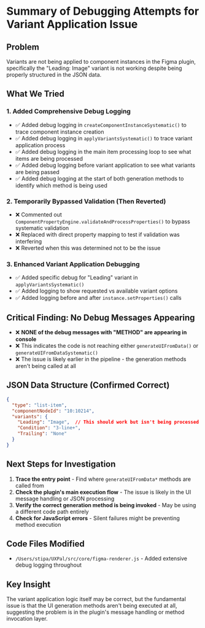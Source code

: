 # Summary of Debugging Attempts for Variant Application Issue

## **Problem**
Variants are not being applied to component instances in the Figma plugin, specifically the "Leading: Image" variant is not working despite being properly structured in the JSON data.

## **What We Tried**

### 1. **Added Comprehensive Debug Logging**
- ✅ Added debug logging in `createComponentInstanceSystematic()` to trace component instance creation
- ✅ Added debug logging in `applyVariantsSystematic()` to trace variant application process
- ✅ Added debug logging in the main item processing loop to see what items are being processed
- ✅ Added debug logging before variant application to see what variants are being passed
- ✅ Added debug logging at the start of both generation methods to identify which method is being used

### 2. **Temporarily Bypassed Validation (Then Reverted)**
- ❌ Commented out `ComponentPropertyEngine.validateAndProcessProperties()` to bypass systematic validation
- ❌ Replaced with direct property mapping to test if validation was interfering
- ❌ Reverted when this was determined not to be the issue

### 3. **Enhanced Variant Application Debugging**
- ✅ Added specific debug for "Leading" variant in `applyVariantsSystematic()`
- ✅ Added logging to show requested vs available variant options
- ✅ Added logging before and after `instance.setProperties()` calls

## **Critical Finding: No Debug Messages Appearing**
- ❌ **NONE of the debug messages with "METHOD" are appearing in console**
- ❌ This indicates the code is not reaching either `generateUIFromData()` or `generateUIFromDataSystematic()`
- ❌ The issue is likely earlier in the pipeline - the generation methods aren't being called at all

## **JSON Data Structure (Confirmed Correct)**
```json
{
  "type": "list-item",
  "componentNodeId": "10:10214",
  "variants": {
    "Leading": "Image",  // This should work but isn't being processed
    "Condition": "3-line+",
    "Trailing": "None"
  }
}
```

## **Next Steps for Investigation**
1. **Trace the entry point** - Find where `generateUIFromData*` methods are called from
2. **Check the plugin's main execution flow** - The issue is likely in the UI message handling or JSON processing
3. **Verify the correct generation method is being invoked** - May be using a different code path entirely
4. **Check for JavaScript errors** - Silent failures might be preventing method execution

## **Code Files Modified**
- `/Users/stipa/UXPal/src/core/figma-renderer.js` - Added extensive debug logging throughout

## **Key Insight**
The variant application logic itself may be correct, but the fundamental issue is that the UI generation methods aren't being executed at all, suggesting the problem is in the plugin's message handling or method invocation layer.